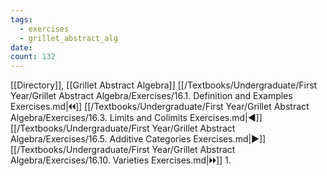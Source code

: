 ```yaml
---
tags:
  - exercises
  - grillet_abstract_alg
date:
count: 132
---
```

[[Directory]], [[Grillet Abstract Algebra]]
[[/Textbooks/Undergraduate/First Year/Grillet Abstract Algebra/Exercises/16.1. Definition and Examples Exercises.md|🞀🞀]] [[/Textbooks/Undergraduate/First Year/Grillet Abstract Algebra/Exercises/16.3. Limits and Colimits Exercises.md|◀]] [[/Textbooks/Undergraduate/First Year/Grillet Abstract Algebra/Exercises/16.5. Additive Categories Exercises.md|▶]] [[/Textbooks/Undergraduate/First Year/Grillet Abstract Algebra/Exercises/16.10. Varieties Exercises.md|🞂🞂]]
1. 